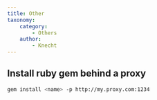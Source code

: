 ```yaml
---
title: Other
taxonomy:
    category:
        - Others
    author:
        - Knecht
---
```


## Install ruby gem behind a proxy
```bash
gem install <name> -p http://my.proxy.com:1234
```